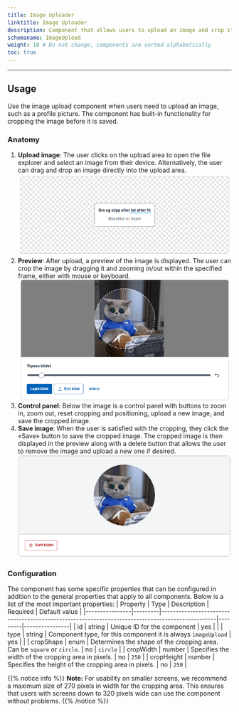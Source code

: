 ```yaml
---
title: Image Uploader
linktitle: Image Uploader
description: Component that allows users to upload an image and crop it before it is saved
schemaname: ImageUpload
weight: 10 # Do not change, components are sorted alphabetically
toc: true
---
```


---

## Usage

Use the image upload component when users need to upload an image, such as a profile picture. The component has built-in functionality for cropping the image before it is saved.

### Anatomy

1. **Upload image**: The user clicks on the upload area to open the file explorer and select an image from their device. Alternatively, the user can drag and drop an image directly into the upload area.
   ![Image upload anatomy](dropzone.png)
2. **Preview**: After upload, a preview of the image is displayed. The user can crop the image by dragging it and zooming in/out within the specified frame, either with mouse or keyboard.
   ![Image upload preview anatomy](imgPreview.png)
3. **Control panel**: Below the image is a control panel with buttons to zoom in, zoom out, reset cropping and positioning, upload a new image, and save the cropped image.
4. **Save image**: When the user is satisfied with the cropping, they click the «Save» button to save the cropped image. The cropped image is then displayed in the preview along with a delete button that allows the user to remove the image and upload a new one if desired.
   ![Image upload saved image anatomy](imgSaved.png)

### Configuration

The component has some specific properties that can be configured in addition to the general properties that apply to all components. Below is a list of the most important properties:
| Property | Type | Description | Required | Default value |
|----------------|---------|-------------------------------------------------------------------------------------------------|---------|----------------|
| id | string | Unique ID for the component | yes | |
| type | string | Component type, for this component it is always `imageUpload` | yes | |
| cropShape | enum | Determines the shape of the cropping area. Can be `square` or `circle`. | no | `circle` |
| cropWidth | number | Specifies the width of the cropping area in pixels. | no | `250` |
| cropHeight | number | Specifies the height of the cropping area in pixels. | no | `250` |

{{% notice info %}}
**Note:** For usability on smaller screens, we recommend a maximum size of 270 pixels in width for the cropping area. This ensures that users with screens down to 320 pixels wide can use the component without problems.
{{% /notice %}}
